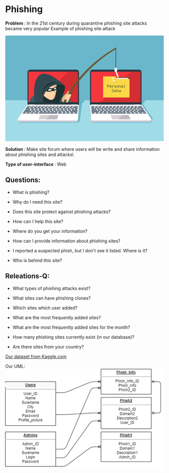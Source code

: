 # Phishing
<b> Problem </b> : In the 21st century during quarantine phishing site attacks became very popular
Example of phishing site attack


![alt text](photo.jpeg "Title")

<b> Solution </b>: Make site forum where users will be write and share information about phishing sites and attacks\

<b> Type of user-interface </b> : Web

## Questions:

* What is phishing?

* Why do I need this site?

* Does this site protect against phishing attacks?

* How can I help this site?

* Where do you get your information?

* How can I provide information about phishing sites?

* I reported a suspected phish, but I don't see it listed. Where is it?

* Who is behind this site?

## Releations-Q:

* What types of phishing attacks exist?

* What sites can have phishing clones?

* Which sites which user added?

* What are the most frequently added sites?

* What are the most frequently added sites for the month?

* How many phishing sites currently exist (in our database)?

* Are there sites from your country?

[Our dataset from Kaggle.com](https://www.kaggle.com/aman9d/phishing-data?select=combined_dataset.csv)

Our UML: ![alt text](Satan7172-UseCase-UML.png "Title")
